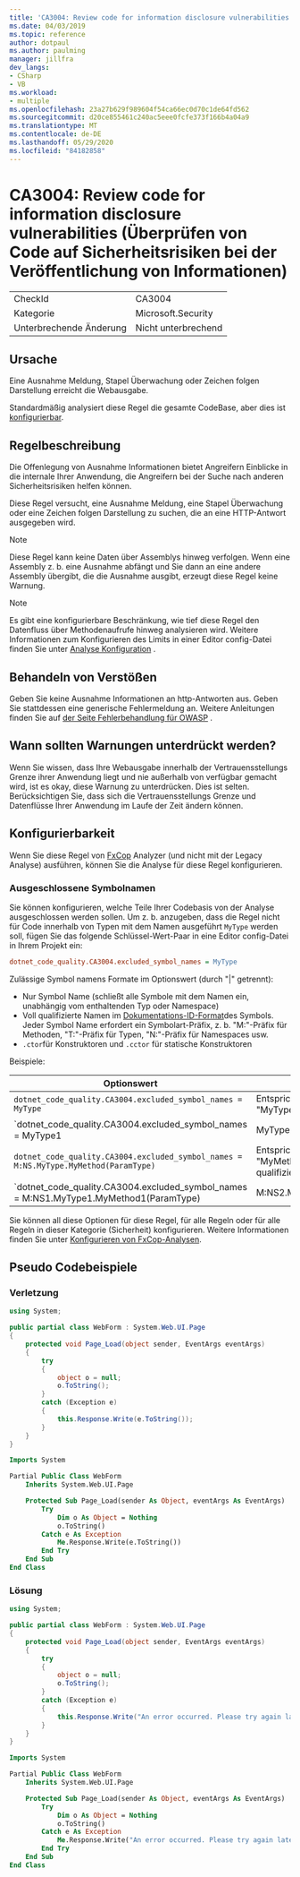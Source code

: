 ```yaml
---
title: 'CA3004: Review code for information disclosure vulnerabilities (Überprüfen von Code auf Sicherheitsrisiken bei der Veröffentlichung von Informationen)'
ms.date: 04/03/2019
ms.topic: reference
author: dotpaul
ms.author: paulming
manager: jillfra
dev_langs:
- CSharp
- VB
ms.workload:
- multiple
ms.openlocfilehash: 23a27b629f989604f54ca66ec0d70c1de64fd562
ms.sourcegitcommit: d20ce855461c240ac5eee0fcfe373f166b4a04a9
ms.translationtype: MT
ms.contentlocale: de-DE
ms.lasthandoff: 05/29/2020
ms.locfileid: "84182858"
---
```

# <a name="ca3004-review-code-for-information-disclosure-vulnerabilities"></a>CA3004: Review code for information disclosure vulnerabilities (Überprüfen von Code auf Sicherheitsrisiken bei der Veröffentlichung von Informationen)

|||
|-|-|
|CheckId|CA3004|
|Kategorie|Microsoft.Security|
|Unterbrechende Änderung|Nicht unterbrechend|

## <a name="cause"></a>Ursache

Eine Ausnahme Meldung, Stapel Überwachung oder Zeichen folgen Darstellung erreicht die Webausgabe.

Standardmäßig analysiert diese Regel die gesamte CodeBase, aber dies ist [konfigurierbar](#configurability).

## <a name="rule-description"></a>Regelbeschreibung

Die Offenlegung von Ausnahme Informationen bietet Angreifern Einblicke in die internale Ihrer Anwendung, die Angreifern bei der Suche nach anderen Sicherheitsrisiken helfen können.

Diese Regel versucht, eine Ausnahme Meldung, eine Stapel Überwachung oder eine Zeichen folgen Darstellung zu suchen, die an eine HTTP-Antwort ausgegeben wird.

> [!NOTE]
> Diese Regel kann keine Daten über Assemblys hinweg verfolgen. Wenn eine Assembly z. b. eine Ausnahme abfängt und Sie dann an eine andere Assembly übergibt, die die Ausnahme ausgibt, erzeugt diese Regel keine Warnung.

> [!NOTE]
> Es gibt eine konfigurierbare Beschränkung, wie tief diese Regel den Datenfluss über Methodenaufrufe hinweg analysieren wird. Weitere Informationen zum Konfigurieren des Limits in einer Editor config-Datei finden Sie unter [Analyse Konfiguration](https://github.com/dotnet/roslyn-analyzers/blob/master/docs/Analyzer%20Configuration.md#dataflow-analysis) .

## <a name="how-to-fix-violations"></a>Behandeln von Verstößen

Geben Sie keine Ausnahme Informationen an http-Antworten aus. Geben Sie stattdessen eine generische Fehlermeldung an. Weitere Anleitungen finden Sie auf [der Seite Fehlerbehandlung für OWASP](https://www.owasp.org/index.php/Error_Handling) .

## <a name="when-to-suppress-warnings"></a>Wann sollten Warnungen unterdrückt werden?

Wenn Sie wissen, dass Ihre Webausgabe innerhalb der Vertrauensstellungs Grenze ihrer Anwendung liegt und nie außerhalb von verfügbar gemacht wird, ist es okay, diese Warnung zu unterdrücken. Dies ist selten. Berücksichtigen Sie, dass sich die Vertrauensstellungs Grenze und Datenflüsse Ihrer Anwendung im Laufe der Zeit ändern können.

## <a name="configurability"></a>Konfigurierbarkeit

Wenn Sie diese Regel von [FxCop](install-fxcop-analyzers.md) Analyzer (und nicht mit der Legacy Analyse) ausführen, können Sie die Analyse für diese Regel konfigurieren.

### <a name="excluded-symbol-names"></a>Ausgeschlossene Symbolnamen

Sie können konfigurieren, welche Teile Ihrer Codebasis von der Analyse ausgeschlossen werden sollen. Um z. b. anzugeben, dass die Regel nicht für Code innerhalb von Typen mit dem Namen ausgeführt `MyType` werden soll, fügen Sie das folgende Schlüssel-Wert-Paar in eine Editor config-Datei in Ihrem Projekt ein:

```ini
dotnet_code_quality.CA3004.excluded_symbol_names = MyType
```

Zulässige Symbol namens Formate im Optionswert (durch "|" getrennt):
  - Nur Symbol Name (schließt alle Symbole mit dem Namen ein, unabhängig vom enthaltenden Typ oder Namespace)
  - Voll qualifizierte Namen im [Dokumentations-ID-Format](https://github.com/dotnet/csharplang/blob/master/spec/documentation-comments.md#id-string-format)des Symbols. Jeder Symbol Name erfordert ein Symbolart-Präfix, z. b. "M:"-Präfix für Methoden, "T:"-Präfix für Typen, "N:"-Präfix für Namespaces usw.
  - `.ctor`für Konstruktoren und `.cctor` für statische Konstruktoren

Beispiele:

| Optionswert | Zusammenfassung |
| --- | --- |
|`dotnet_code_quality.CA3004.excluded_symbol_names = MyType` | Entspricht allen Symbolen mit dem Namen "MyType" in der Kompilierung.
|`dotnet_code_quality.CA3004.excluded_symbol_names = MyType1|MyType2` | Entspricht allen Symbolen mit dem Namen "MyType1" oder "MyType2" in der Kompilierung.
|`dotnet_code_quality.CA3004.excluded_symbol_names = M:NS.MyType.MyMethod(ParamType)` | Entspricht der bestimmten Methode "MyMethod" mit der angegebenen voll qualifizierten Signatur.
|`dotnet_code_quality.CA3004.excluded_symbol_names = M:NS1.MyType1.MyMethod1(ParamType)|M:NS2.MyType2.MyMethod2(ParamType)` | Entspricht den spezifischen Methoden "MyMethod1" und "MyMethod2" mit der entsprechenden voll qualifizierten Signatur.

Sie können all diese Optionen für diese Regel, für alle Regeln oder für alle Regeln in dieser Kategorie (Sicherheit) konfigurieren. Weitere Informationen finden Sie unter [Konfigurieren von FxCop-Analysen](configure-fxcop-analyzers.md).

## <a name="pseudo-code-examples"></a>Pseudo Codebeispiele

### <a name="violation"></a>Verletzung

```csharp
using System;

public partial class WebForm : System.Web.UI.Page
{
    protected void Page_Load(object sender, EventArgs eventArgs)
    {
        try
        {
            object o = null;
            o.ToString();
        }
        catch (Exception e)
        {
            this.Response.Write(e.ToString());
        }
    }
}
```

```vb
Imports System

Partial Public Class WebForm
    Inherits System.Web.UI.Page

    Protected Sub Page_Load(sender As Object, eventArgs As EventArgs)
        Try
            Dim o As Object = Nothing
            o.ToString()
        Catch e As Exception
            Me.Response.Write(e.ToString())
        End Try
    End Sub
End Class
```

### <a name="solution"></a>Lösung

```csharp
using System;

public partial class WebForm : System.Web.UI.Page
{
    protected void Page_Load(object sender, EventArgs eventArgs)
    {
        try
        {
            object o = null;
            o.ToString();
        }
        catch (Exception e)
        {
            this.Response.Write("An error occurred. Please try again later.");
        }
    }
}
```

```vb
Imports System

Partial Public Class WebForm
    Inherits System.Web.UI.Page

    Protected Sub Page_Load(sender As Object, eventArgs As EventArgs)
        Try
            Dim o As Object = Nothing
            o.ToString()
        Catch e As Exception
            Me.Response.Write("An error occurred. Please try again later.")
        End Try
    End Sub
End Class
```
